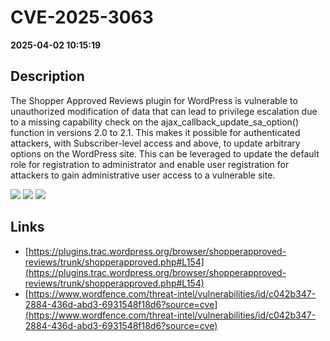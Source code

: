 # CVE-2025-3063

**2025-04-02 10:15:19**

## Description
The Shopper Approved Reviews plugin for WordPress is vulnerable to unauthorized modification of data that can lead to privilege escalation due to a missing capability check on the ajax_callback_update_sa_option() function in versions 2.0 to 2.1. This makes it possible for authenticated attackers, with Subscriber-level access and above, to update arbitrary options on the WordPress site. This can be leveraged to update the default role for registration to administrator and enable user registration for attackers to gain administrative user access to a vulnerable site.

![](https://img.shields.io/static/v1?label=Score&message=8.8&color=red)
![](https://img.shields.io/static/v1?label=Severity&message=HIGH&color=red)
![](https://img.shields.io/static/v1?label=CWE&message=Auth&color=green)

## Links
- [https://plugins.trac.wordpress.org/browser/shopperapproved-reviews/trunk/shopperapproved.php#L154](https://plugins.trac.wordpress.org/browser/shopperapproved-reviews/trunk/shopperapproved.php#L154)
- [https://www.wordfence.com/threat-intel/vulnerabilities/id/c042b347-2884-436d-abd3-6931548f18d6?source=cve](https://www.wordfence.com/threat-intel/vulnerabilities/id/c042b347-2884-436d-abd3-6931548f18d6?source=cve)

